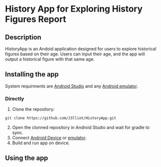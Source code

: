 # History App for Exploring History Figures Report
## Description

HistoryApp is an Andoid application designed for users to explore historical figures based on their age. Users can input their age, and the app will output a historical figure with that same age.

## Installing the app

System requirments are [Android Studio](https://developer.android.com/studio) and any [Android emulator](https://www.bluestacks.com/).


### Directly
1. Clone the repository:
```sh
git clone https://github.com/J3lliot/HistoryApp.git
```
2. Open the clonned repository in Android Studio and wait for gradle to sync.
3. Connect [Android Device](https://developer.android.com/codelabs/basic-android-kotlin-compose-connect-device#0) or [emulator](https://www.devopsschool.com/blog/how-to-use-bluestacks-as-emulator-in-android-studio/).
4. Build and run app on device.

## Using the app

